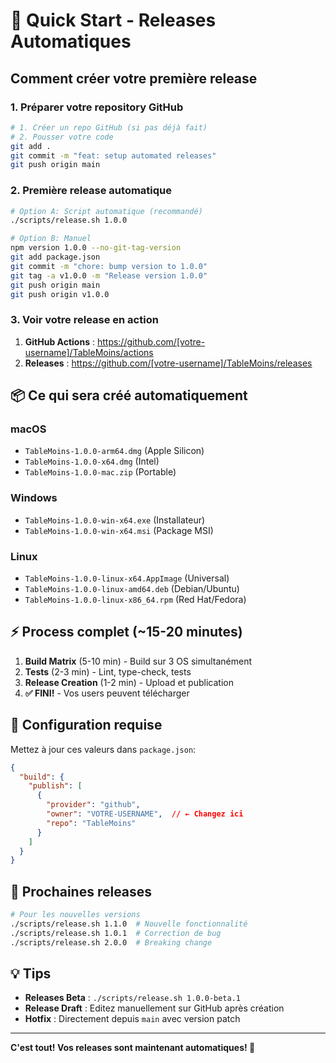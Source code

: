 # 🚀 Quick Start - Releases Automatiques

## Comment créer votre première release

### 1. Préparer votre repository GitHub

```bash
# 1. Créer un repo GitHub (si pas déjà fait)
# 2. Pousser votre code
git add .
git commit -m "feat: setup automated releases"
git push origin main
```

### 2. Première release automatique

```bash
# Option A: Script automatique (recommandé)
./scripts/release.sh 1.0.0

# Option B: Manuel
npm version 1.0.0 --no-git-tag-version
git add package.json
git commit -m "chore: bump version to 1.0.0"
git tag -a v1.0.0 -m "Release version 1.0.0"
git push origin main
git push origin v1.0.0
```

### 3. Voir votre release en action

1. **GitHub Actions** : https://github.com/[votre-username]/TableMoins/actions
2. **Releases** : https://github.com/[votre-username]/TableMoins/releases

## 📦 Ce qui sera créé automatiquement

### macOS
- `TableMoins-1.0.0-arm64.dmg` (Apple Silicon)
- `TableMoins-1.0.0-x64.dmg` (Intel)
- `TableMoins-1.0.0-mac.zip` (Portable)

### Windows  
- `TableMoins-1.0.0-win-x64.exe` (Installateur)
- `TableMoins-1.0.0-win-x64.msi` (Package MSI)

### Linux
- `TableMoins-1.0.0-linux-x64.AppImage` (Universal)
- `TableMoins-1.0.0-linux-amd64.deb` (Debian/Ubuntu)
- `TableMoins-1.0.0-linux-x86_64.rpm` (Red Hat/Fedora)

## ⚡ Process complet (~15-20 minutes)

1. **Build Matrix** (5-10 min) - Build sur 3 OS simultanément
2. **Tests** (2-3 min) - Lint, type-check, tests
3. **Release Creation** (1-2 min) - Upload et publication
4. **✅ FINI!** - Vos users peuvent télécharger

## 🔧 Configuration requise

Mettez à jour ces valeurs dans `package.json`:

```json
{
  "build": {
    "publish": [
      {
        "provider": "github",
        "owner": "VOTRE-USERNAME",  // ← Changez ici
        "repo": "TableMoins"
      }
    ]
  }
}
```

## 🎯 Prochaines releases

```bash
# Pour les nouvelles versions
./scripts/release.sh 1.1.0  # Nouvelle fonctionnalité
./scripts/release.sh 1.0.1  # Correction de bug
./scripts/release.sh 2.0.0  # Breaking change
```

## 💡 Tips

- **Releases Beta** : `./scripts/release.sh 1.0.0-beta.1`
- **Release Draft** : Editez manuellement sur GitHub après création
- **Hotfix** : Directement depuis `main` avec version patch

---

**C'est tout! Vos releases sont maintenant automatiques! 🎉**